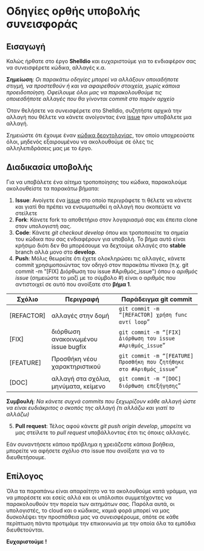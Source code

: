 # Οδηγίες ορθής υποβολής συνεισφοράς

## Εισαγωγή

Καλώς ήρθατε στο έργο **Shelldio** και ευχαριστούμε για το ενδιαφέρον σας να συνεισφέρετε κώδικα, αλλαγές κ.α.

**Σημείωση**: _Οι παρακάτω οδηγίες μπορεί να αλλάξουν οποιαδήποτε στιγμή, να προστεθούν ή και να αφαιρεθούν στοιχεία, χωρίς κάποια προειδοποίηση. Οφείλουμε όλοι μας να παρακολουθούμε τις οποιεσδήποτε αλλαγές που θα γίνονται commit στο παρόν αρχείο_

Όταν θελήσετε να συνεισφέρετε στο Shelldio, συζητήστε αρχικά την αλλαγή που θέλετε να κάνετε ανοίγοντας ένα [issue](https://github.com/CerebruxCode/shelldio/issues) πριν υποβάλετε μια αλλαγή.

Σημειώστε ότι έχουμε έναν [κώδικα δεοντολογίας](https://github.com/CerebruxCode/shelldio/blob/master/CODE_OF_CONDUCT.md), τον οποίο υποχρεούστε όλοι, μηδενός εξαιρουμένου να ακολουθούμε σε όλες τις αλληλεπιδράσεις μας με το έργο.

## Διαδικασία υποβολής

Για να υποβάλετε ένα αίτημα τροποποίησης του κώδικα, παρακαλούμε ακολουθείστε τα παρακάτω βήματα:

1. **Issue**: Ανοίγετε ένα [issue](https://github.com/CerebruxCode/shelldio/issues) στο οποίο περιγράφετε τι θέλετε να κάνετε και γιατί θα πρέπει να ενσωματωθεί η αλλαγή που σκοπεύετε να στείλετε
2. **Fork**: Κάνετε fork το αποθετήριο στον λογαριασμό σας και έπειτα clone στον υπολογιστή σας.  
3. **Code**: Κάνετε _git checkout develop_ όπου και τροποποιείτε τα σημεία του κώδικα που σας ενδιαφέρουν για υποβολή. Το βήμα αυτό είναι κρήσιμο διότι δεν θα μπορέσουμε να δεχτούμε αλλαγές στο **stable** branch αλλά μονο στο **develop**.
4. **Push**: Μόλις θεωρείτε ότι έχετε ολοκληρώσει τις αλλαγές, κάνετε commit χρησιμοποιώντας τον οδηγό στον παρακάτω πίνακα (π.χ. git commit -m "[FIX] Διόρθωση του issue #Αριθμός_issue") όπου ο _αριθμός issue_ (σημειώστε το μαζί με το σύμβολο #) είναι ο αριθμός που αντιστοιχεί σε αυτό που ανοίξατε στο **βήμα 1**. 

|Σχόλιο | Περιγραφή	| Παράδειγμα git commit|
| --- | --- | --- |
|[REFACTOR]| αλλαγές στην δομή|`git commit -m “[REFACTOR] χρήση func αντί loop`”
|[FIX]	   | διόρθωση ανακοινωμένου issue bugfix	| `git commit -m “[FIX] Διόρθωση του issue #Αριθμός_issue`”
|[FEATURE] | Προσθήκη νέου χαρακτηριστικού	| `git commit -m “[FEATURE] Προσθήκη που ζητήθηκε στο #Αριθμός_issue`”
|[DOC]	   | αλλαγή στα σχόλια, μηνύματα, κείμενο	|`git commit -m “[DOC] διόρθωση επεξήγησης`”
 
**Συμβουλή**: _Να κάνετε συχνά commits που ξεχωρίζουν κάθε αλλαγή ώστε να είναι ευδιάκριτος ο σκοπός της αλλαγή (τι αλλάζω και γιατί το αλλάζω)_

5. **Pull request**: Τέλος αφού κάνετε _git push origin develop_, μπορείτε να μας στείλετε το _pull request_ υποβάλλοντας έτσι τις όποιες αλλαγές.

Εάν συναντήσετε κάποιο πρόβλημα η χρειάζεστε κάποια βοήθεια, μπορείτε να αφήσετε σχόλιο στο issue που ανοίξατε για να το διευθετήσουμε.

## Επίλογος

Όλα τα παραπάνω είναι απαραίτητο να τα ακολουθούμε κατά γράμμα, για να μπορέσετε και εσείς αλλά και οι υπόλοιποι συμμετέχοντες να παρακολουθούν την πορεία των αιτημάτων σας. Παρόλα αυτά, οι υπολογιστές, το cloud και ο κώδικας, καμιά φορά μπορεί να μας δυσκολέψει την προσπάθεια μας να συνεισφέρουμε, οπότε σε κάθε περίπτωση πάντα προτιμάμε την επικοινωνία με την οποία όλα τα εμπόδια διευθετούνται.

**Ευχαριστούμε !**
